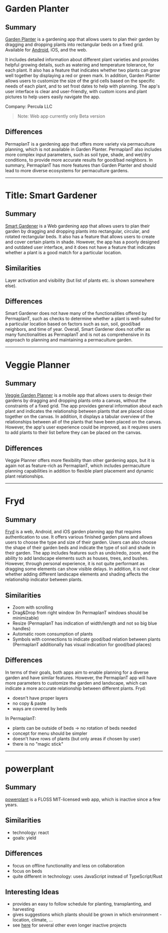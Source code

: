 # Garden Planter

## Summary

[Garden Planter](https://planter.garden/gardens) is a gardening app that allows users to plan their garden by dragging and dropping plants into rectangular beds on a fixed grid.
Available for [Android](https://play.google.com/store/apps/details?id=com.perculacreative.peter.gardenplanner), iOS, and the web.

It includes detailed information about different plant varieties and provides helpful growing details, such as watering and temperature tolerance, for each plant.
It also has a feature that indicates whether two plants can grow well together by displaying a red or green mark.
In addition, Garden Planter allows users to customize the size of the grid cells based on the specific needs of each plant, and to set frost dates to help with planning.
The app's user interface is clear and user-friendly, with custom icons and plant pictures to help users easily navigate the app.

Company: Percula LLC

> Note: Web app currently only Beta version

## Differences

PermaplanT is a gardening app that offers more variety via permaculture planning, which is not available in Garden Planter.
PermaplanT also includes more complex input parameters, such as soil type, shade, and wet/dry conditions, to provide more accurate results for good/bad neighbors.
In summary, PermaplanT has more features than Garden Planter and should lead to more diverse ecosystems for permaculture gardens.

---

# Title: Smart Gardener

## Summary

[Smart Gardener](https://www.smartgardener.com/) is a Web gardening app that allows users to plan their garden by dragging and dropping plants into rectangular, circular, and rotated rectangular beds.
It also has a feature that allows users to create and cover certain plants in shade.
However, the app has a poorly designed and outdated user interface, and it does not have a feature that indicates whether a plant is a good match for a particular location.

## Similarities

Layer activation and visibility (but list of plants etc. is shown somewhere else).

## Differences

Smart Gardener does not have many of the functionalities offered by PermaplanT, such as checks to determine whether a plant is well-suited for a particular location based on factors such as sun, soil, good/bad neighbors, and time of year.
Overall, Smart Gardener does not offer as many functionalities as PermaplanT and is not as comprehensive in its approach to planning and maintaining a permaculture garden.

---

# Veggie Planner

## Summary

[Veggie Garden Planner](https://play.google.com/store/apps/details?id=com.bentosoftware.gartenplaner&hl=gsw&gl=US) is a mobile app that allows users to design their gardens by dragging and dropping plants onto a canvas, without the constraints of a fixed grid.
The app provides general information about each plant and indicates the relationship between plants that are placed close together on the canvas.
In addition, it displays a tabular overview of the relationships between all of the plants that have been placed on the canvas.
However, the app's user experience could be improved, as it requires users to add plants to their list before they can be placed on the canvas.

## Differences

Veggie Planner offers more flexibility than other gardening apps, but it is again not as feature-rich as PermaplanT, which includes permaculture planning capabilities in addition to flexible plant placement and dynamic plant relationships.

---

# Fryd

## Summary

[Fryd](https://fryd.app/) is a web, Android, and iOS garden planning app that requires authentication to use.
It offers various finished garden plans and allows users to choose the type and size of their garden.
Users can also choose the shape of their garden beds and indicate the type of soil and shade in their garden.
The app includes features such as undo/redo, zoom, and the ability to add landscape elements such as houses, trees, and bushes.
However, through personal experience, it is not quite performant as dragging some elements can show visible delays.
In addition, it is not clear whether adding different landscape elements and shading affects the relationship indicator between plants.

## Similarities

- Zoom with scrolling
- Drag&Drop from right window (In PermaplanT windows should be minimizable)
- Resize (PermaplanT has indication of width/length and not so big blue handles)
- Automatic room consumption of plants
- Symbols with connections to indicate good/bad relation between plants (PermaplanT additionally has visual indication for good/bad places)

## Differences

In terms of their goals, both apps aim to enable planning for a diverse garden and have similar features.
However, the PermaplanT app will have more parameters to customize the garden and landscape, which can indicate a more accurate relationship between different plants.
Fryd:

- doesn't have proper layers
- no copy & paste
- ways are covered by beds

In PermaplanT:

- plants can be outside of beds -> no rotation of beds needed
- concept for menu should be simpler
- doesn't have rows of plants (but only areas if chosen by user)
- there is no "magic stick"

---

# powerplant

## Summary

[powerplant](https://wiki.ecohackerfarm.org/powerplant:software_specification) is a FLOSS MIT-licensed web app, which is inactive since a few years.

## Similarities

- technology: react
- goals: yield

## Differences

- focus on offline functionality and less on collaboration
- focus on beds
- quite different in technology: uses JavaScript instead of TypeScript/Rust

## Interesting Ideas

- provides an easy to follow schedule for planting, transplanting, and harvesting
- gives suggestions which plants should be grown in which environment - location, climate, …
- see [here](https://wiki.ecohackerfarm.org/companion_planting:software) for several other even longer inactive projects

